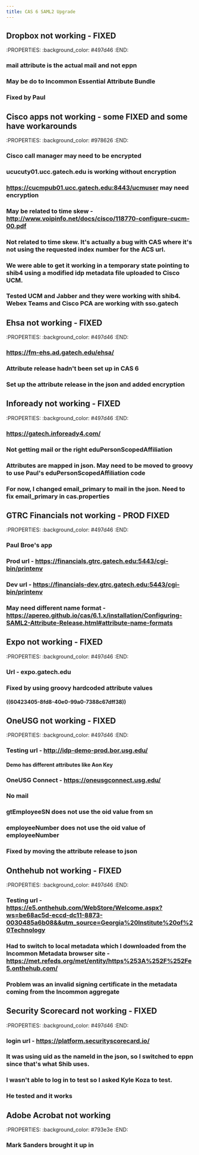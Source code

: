 ```yaml
---
title: CAS 6 SAML2 Upgrade
---
```


## Dropbox not working - FIXED
:PROPERTIES:
:background_color: #497d46
:END:
### mail attribute is the actual mail and not eppn
### May be do to Incommon Essential Attribute Bundle
### Fixed by Paul
## Cisco apps not working - some FIXED and some have workarounds
:PROPERTIES:
:background_color: #978626
:END:
### Cisco call manager may need to be encrypted
### ucucuty01.ucc.gatech.edu is working without encryption
### https://cucmpub01.ucc.gatech.edu:8443/ucmuser may need encryption
### May be related to time skew - http://www.voipinfo.net/docs/cisco/118770-configure-cucm-00.pdf
### Not related to time skew.  It's actually a bug with CAS where it's not using the requested index number for the ACS url.
### We were able to get it working in a temporary state pointing to shib4 using a modified idp metadata file uploaded to Cisco UCM.
### Tested UCM and Jabber and they were working with shib4. Webex Teams and Cisco PCA are working with sso.gatech
## Ehsa not working - FIXED
:PROPERTIES:
:background_color: #497d46
:END:
### https://fm-ehs.ad.gatech.edu/ehsa/
### Attribute release hadn't been set up in CAS 6
### Set up the attribute release in the json and added encryption
## Infoready not working - FIXED
:PROPERTIES:
:background_color: #497d46
:END:
### https://gatech.infoready4.com/
### Not getting mail or the right eduPersonScopedAffiliation
### Attributes are mapped in json. May need to be moved to groovy to use Paul's eduPersonScopedAffiliation code
### For now, I changed email_primary to mail in the json.  Need to fix email_primary in cas.properties
## GTRC Financials not working - PROD FIXED
:PROPERTIES:
:background_color: #497d46
:END:
### Paul Broe's app
### Prod url - https://financials.gtrc.gatech.edu:5443/cgi-bin/printenv
### Dev url - https://financials-dev.gtrc.gatech.edu:5443/cgi-bin/printenv
### May need different name format - https://apereo.github.io/cas/6.1.x/installation/Configuring-SAML2-Attribute-Release.html#attribute-name-formats
## Expo not working - FIXED
:PROPERTIES:
:background_color: #497d46
:END:
### Url - expo.gatech.edu
### Fixed by using groovy hardcoded attribute values
#### ((60423405-8fd8-40e0-99a0-7388c67dff38))
## OneUSG not working - FIXED
:PROPERTIES:
:background_color: #497d46
:END:
### Testing url - http://idp-demo-prod.bor.usg.edu/
#### Demo has different attributes like Aon Key
### OneUSG Connect - https://oneusgconnect.usg.edu/
### No mail
### gtEmployeeSN does not use the oid value from sn
### employeeNumber does not use the oid value of employeeNumber
### Fixed by moving the attribute release to json
## Onthehub not working - FIXED
:PROPERTIES:
:background_color: #497d46
:END:
### Testing url - https://e5.onthehub.com/WebStore/Welcome.aspx?ws=be68ac5d-eccd-dc11-8873-0030485a6b08&&utm_source=Georgia%20Institute%20of%20Technology
### Had to switch to local metadata which I downloaded from the Incommon Metadata browser site - https://met.refeds.org/met/entity/https%253A%252F%252Fe5.onthehub.com/
### Problem was an invalid signing certificate in the metadata coming from the Incommon aggregate
## Security Scorecard not working - FIXED
:PROPERTIES:
:background_color: #497d46
:END:
### login url - https://platform.securityscorecard.io/
### It was using uid as the nameId in the json, so I switched to eppn since that's what Shib uses.
### I wasn't able to log in to test so I asked Kyle Koza to test.
### He tested and it works
## Adobe Acrobat not working
:PROPERTIES:
:background_color: #793e3e
:END:
### Mark Sanders brought it up in
